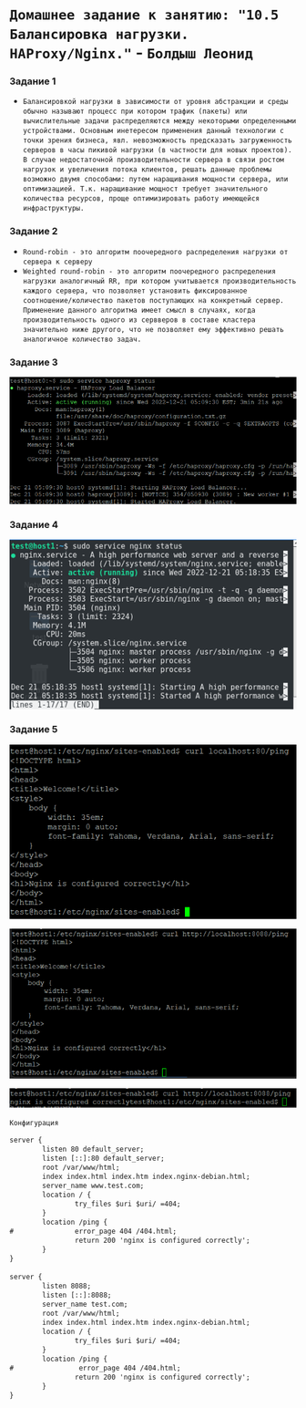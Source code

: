 # `Домашнее задание к занятию: "10.5 Балансировка нагрузки. HAProxy/Nginx."` - `Болдыш Леонид`
### Задание 1

- `Балансировкой нагрузки в зависимости от уровня абстракции и среды обычно называют процесс при котором трафик (пакеты) или вычислительные задачи распределяются между некоторыми определенными устройствами. Основным инетересом применения данный технологии с точки зрения бизнеса, явл. невозможность предсказать загруженность серверов в часы пикивой нагрузки (в частности для новых проектов). В случае недостаточной производительности сервера в связи ростом нагрузок и увеличения потока клиентов, решать данные проблемы возможно двумя способами: путем наращивания мощности сервера, или оптимизацией. Т.к. наращивание мощност требует значительного количества ресурсов, проще оптимизировать работу имеющейся инфраструктуры.`

### Задание 2

- `Round-robin - это алгоритм поочередного распределения нагрузки от сервера к серверу`
- `Weighted round-robin - это алгоритм поочередного распределения нагрузки аналогичный RR, при котором учитывается производительность каждого сервера, что позволяет установить фиксированное соотношение/количество пакетов поступающих на конкретный сервер. Применение данного алгоритма имеет смысл в случаях, когда производительность одного из сервверов в составе кластера значительно ниже другого, что не позволяет ему эффективно решать аналогичное количество задач.`

### Задание 3

![HAproxy](https://github.com/themave-tech/Netology-sys/blob/main/sys-homework-10.05/img/Screenshot_20221221_041337.png)

### Задание 4

![Nginx](https://github.com/themave-tech/Netology-sys/blob/main/sys-homework-10.05/img/Screenshot_20221221_041856.png)

### Задание 5

![Nginx-core](https://github.com/themave-tech/Netology-sys/blob/main/sys-homework-10.05/img/Screenshot_20221221_063934.png)

![Nginx-core](https://github.com/themave-tech/Netology-sys/blob/main/sys-homework-10.05/img/Screenshot_20221226_083731.png)

![Nginx-core](https://github.com/themave-tech/Netology-sys/blob/main/sys-homework-10.05/img/Screenshot_20221226_085731.png)

`Конфигурация`

```
server {
        listen 80 default_server;
        listen [::]:80 default_server;
        root /var/www/html;
        index index.html index.htm index.nginx-debian.html;
        server_name www.test.com;
        location / {
                try_files $uri $uri/ =404;
        }
        location /ping {
#               error_page 404 /404.html;
                return 200 'nginx is configured correctly';
        }
}

server {
        listen 8088;
        listen [::]:8088;
        server_name test.com;
        root /var/www/html;
        index index.html index.htm index.nginx-debian.html;
        location / {
                try_files $uri $uri/ =404;
        }
        location /ping {
#                error_page 404 /404.html;
                return 200 'nginx is configured correctly';
        }
}

```
